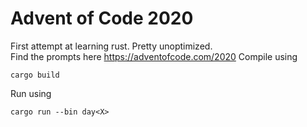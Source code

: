 # Advent of Code 2020

First attempt at learning rust. Pretty unoptimized.  
Find the prompts here https://adventofcode.com/2020
Compile using 
```
cargo build
```
Run using 
```
cargo run --bin day<X>
```